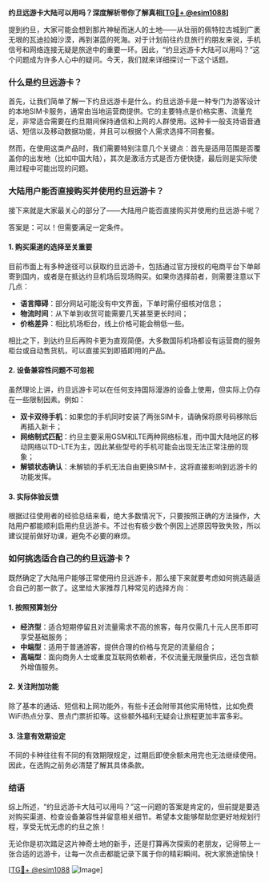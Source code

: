 **约旦远游卡大陆可以用吗？深度解析带你了解真相[[TG💪+ @esim1088](https://t.me/s/esim1088)]**

提到约旦，大家可能会想到那片神秘而迷人的土地——从壮丽的佩特拉古城到广袤无垠的瓦迪拉姆沙漠，再到湛蓝的死海。对于计划前往约旦旅行的朋友来说，手机信号和网络连接无疑是旅途中的重要一环。因此，“约旦远游卡大陆可以用吗？”这个问题成为许多人心中的疑问。今天，我们就来详细探讨一下这个话题。

### 什么是约旦远游卡？

首先，让我们简单了解一下约旦远游卡是什么。约旦远游卡是一种专门为游客设计的本地SIM卡服务，通常由当地运营商提供。它的主要特点是价格实惠、流量充足，非常适合需要在约旦期间保持通信和上网的人群使用。这种卡一般支持语音通话、短信以及移动数据功能，并且可以根据个人需求选择不同套餐。

然而，在使用这类产品时，我们需要特别注意几个关键点：首先是适用范围是否覆盖你的出发地（比如中国大陆），其次是激活方式是否方便快捷，最后则是实际使用过程中可能出现的问题。

### 大陆用户能否直接购买并使用约旦远游卡？

接下来就是大家最关心的部分了——大陆用户能否直接购买并使用约旦远游卡呢？

答案是：可以！但需要满足一定条件。

#### 1. 购买渠道的选择至关重要

目前市面上有多种途径可以获取约旦远游卡，包括通过官方授权的电商平台下单邮寄到国内，或者是在抵达约旦机场后现场购买。如果你选择前者，则需要注意以下几点：
- **语言障碍**：部分网站可能没有中文界面，下单时需仔细核对信息；
- **物流时间**：从下单到收货可能需要几天甚至更长时间；
- **价格差异**：相比机场柜台，线上价格可能会稍低一些。

相比之下，到达约旦后再购卡更为直观简便。大多数国际机场都设有运营商的服务柜台或自动售货机，可以直接买到即插即用的产品。

#### 2. 设备兼容性问题不可忽视

虽然理论上讲，约旦远游卡可以在任何支持国际漫游的设备上使用，但实际上仍存在一些限制因素。例如：
- **双卡双待手机**：如果您的手机同时安装了两张SIM卡，请确保将原号码移除后再插入新卡；
- **网络制式匹配**：约旦主要采用GSM和LTE两种网络标准，而中国大陆地区的移动网络以TD-LTE为主，因此某些型号的手机可能会出现无法正常注册的现象；
- **解锁状态确认**：未解锁的手机无法自由更换SIM卡，这将直接影响到远游卡的功能发挥。

#### 3. 实际体验反馈

根据过往使用者的经验总结来看，绝大多数情况下，只要按照正确的方法操作，大陆用户都能顺利启用约旦远游卡。不过也有极少数个例因上述原因导致失败，所以建议提前做好功课，避免不必要的麻烦。

### 如何挑选适合自己的约旦远游卡？

既然确定了大陆用户能够正常使用约旦远游卡，那么接下来就要考虑如何挑选最适合自己的那一款了。这里给大家推荐几种常见的选择方向：

#### 1. 按照预算划分

- **经济型**：适合短期停留且对流量需求不高的旅客，每月仅需几十元人民币即可享受基础服务；
- **中端型**：适用于普通游客，提供合理的价格与充足的流量组合；
- **高端型**：面向商务人士或重度互联网依赖者，不仅流量无限量供应，还包含额外增值服务。

#### 2. 关注附加功能

除了基本的通话、短信和上网功能外，有些卡还会附带其他实用特性，比如免费WiFi热点分享、景点门票折扣等。这些额外福利无疑会让旅程更加丰富多彩。

#### 3. 注意有效期设定

不同的卡种往往有不同的有效期限规定，过期后即使余额未用完也无法继续使用。因此，在选购之前务必清楚了解其具体条款。

### 结语

综上所述，“约旦远游卡大陆可以用吗？”这一问题的答案是肯定的，但前提是要选对购买渠道、检查设备兼容性并留意相关细节。希望本文能够帮助您更好地规划行程，享受无忧无虑的约旦之旅！

无论你是初次踏足这片神奇土地的新手，还是打算再次探索的老朋友，记得带上一张合适的远游卡，让每一次点击都能记录下属于你的精彩瞬间。祝大家旅途愉快！

[[TG💪+ @esim1088](https://t.me/s/esim1088) ![Image](https://i.postimg.cc/4NQfJmqS/Snipaste-2025-05-13-00-14-12.png)]